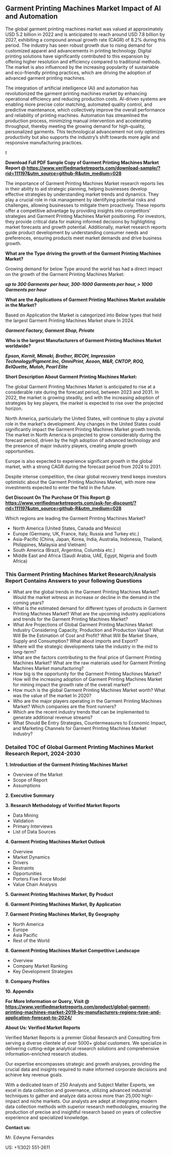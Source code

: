 <h2>Garment Printing Machines Market Impact of AI and Automation</h2><p>The global garment printing machines market was valued at approximately USD 5.2 billion in 2022 and is anticipated to reach around USD 7.8 billion by 2027, exhibiting a compound annual growth rate (CAGR) of 8.2% during this period. The industry has seen robust growth due to rising demand for customized apparel and advancements in printing technology. Digital printing solutions have significantly contributed to this expansion by offering higher resolution and efficiency compared to traditional methods. The market is also influenced by the increasing popularity of sustainable and eco-friendly printing practices, which are driving the adoption of advanced garment printing machines.</p><p>The integration of artificial intelligence (AI) and automation has revolutionized the garment printing machines market by enhancing operational efficiency and reducing production costs. AI-driven systems are enabling more precise color matching, automated quality control, and predictive maintenance, which collectively improve the overall performance and reliability of printing machines. Automation has streamlined the production process, minimizing manual intervention and accelerating throughput, thereby meeting the growing demand for high-quality, personalized garments. This technological advancement not only optimizes productivity but also supports the industry’s shift towards more agile and responsive manufacturing practices.</p>t</p><p id="" class=""><strong>Download Full PDF Sample Copy of Garment Printing Machines Market Report @ <a href="https://www.verifiedmarketreports.com/download-sample/?rid=111197&utm_source=github-R&utm_medium=028" target="_blank">https://www.verifiedmarketreports.com/download-sample/?rid=111197&utm_source=github-R&utm_medium=028</a></strong></p><p>The importance of&nbsp;Garment Printing Machines Market research reports lies in their ability to aid strategic planning, helping businesses develop effective strategies by understanding market trends and dynamics. They play a crucial role in risk management by identifying potential risks and challenges, allowing businesses to mitigate them proactively. These reports offer a competitive advantage by providing insights into competitors' strategies and Garment Printing Machines Market positioning. For investors, they provide critical data for making informed decisions by highlighting market forecasts and growth potential. Additionally, market research reports guide product development by understanding consumer needs and preferences, ensuring products meet market demands and drive business growth.</p><p><strong>What are the&nbsp;Type driving the growth of the Garment Printing Machines Market?</strong></p><p id="" class="">Growing demand for below Type around the world has had a direct impact on the growth of the Garment Printing Machines Market:</p><em><strong>up to 300 Garments per hour, 300-1000 Garments per hour, > 1000 Garments per hour</strong></em></p><strong>What are the&nbsp;Applications&nbsp;of Garment Printing Machines Market available in the Market?</strong></p><p id="" class="">Based on Application the Market is categorized into Below types that held the largest Garment Printing Machines Market share In 2024.</p><em><strong>Garment Factory, Garment Shop, Private</strong></em></p><strong>Who is the largest Manufacturers of Garment Printing Machines Market worldwide?</strong></p><p><em><strong>Epson, Kornit, Mimaki, Brother, RICOH, Impression Technology/Pigment.Inc, OmniPrint, Aeoon, M&R, CNTOP, ROQ, BelQuette, Mutoh, Pearl Elite</strong></em></p><p id="" class=""><strong>Short Description About Garment Printing Machines Market:</strong></p><p>The global Garment Printing Machines Market is anticipated to rise at a considerable rate during the forecast period, between 2023 and 2031. In 2022, the market is growing steadily, and with the increasing adoption of strategies by key players, the market is expected to rise over the projected horizon.</p><p>North America, particularly the United States, will continue to play a pivotal role in the market's development. Any changes in the United States could significantly impact the Garment Printing Machines Market growth trends. The market in North America is projected to grow considerably during the forecast period, driven by the high adoption of advanced technology and the presence of major industry players, creating ample growth opportunities.</p><p>Europe is also expected to experience significant growth in the global market, with a strong CAGR during the forecast period from 2024 to 2031.</p><p>Despite intense competition, the clear global recovery trend keeps investors optimistic about the Garment Printing Machines Market, with more new investments expected to enter the field in the future.</p><p id="" class=""><strong>Get Discount On The Purchase Of This Report @ <a href="https://www.verifiedmarketreports.com/ask-for-discount/?rid=111197&utm_source=github-R&utm_medium=028" target="_blank">https://www.verifiedmarketreports.com/ask-for-discount/?rid=111197&utm_source=github-R&utm_medium=028</a></strong></p>Which regions are leading the Garment Printing Machines Market?</p><ul><li>North America (United States, Canada and Mexico)</li><li>Europe (Germany, UK, France, Italy, Russia and Turkey etc.)</li><li>Asia-Pacific (China, Japan, Korea, India, Australia, Indonesia, Thailand, Philippines, Malaysia and Vietnam)</li><li>South America (Brazil, Argentina, Columbia etc.)</li><li>Middle East and Africa (Saudi Arabia, UAE, Egypt, Nigeria and South Africa)</li></ul><h3 id="" class="">This Garment Printing Machines Market Research/Analysis Report Contains Answers to your following Questions</h3><ul><li>What are the global trends in the Garment Printing Machines Market? Would the market witness an increase or decline in the demand in the coming years?</li><li>What is the estimated demand for different types of products in Garment Printing Machines Market? What are the upcoming industry applications and trends for the Garment Printing Machines Market?</li><li>What Are Projections of Global Garment Printing Machines Market Industry Considering Capacity, Production and Production Value? What Will Be the Estimation of Cost and Profit? What Will Be Market Share, Supply and Consumption? What about imports and Export?</li><li>Where will the strategic developments take the industry in the mid to long-term?</li><li>What are the factors contributing to the final price of Garment Printing Machines Market? What are the raw materials used for Garment Printing Machines Market manufacturing?</li><li>How big is the opportunity for the Garment Printing Machines Market? How will the increasing adoption of Garment Printing Machines Market for mining impact the growth rate of the overall market?</li><li>How much is the global Garment Printing Machines Market worth? What was the value of the market In 2020?</li><li>Who are the major players operating in the Garment Printing Machines Market? Which companies are the front runners?</li><li>Which are the recent industry trends that can be implemented to generate additional revenue streams?</li><li>What Should Be Entry Strategies, Countermeasures to Economic Impact, and Marketing Channels for Garment Printing Machines Market Industry?</li></ul><h3 id="" class="">Detailed TOC of Global Garment Printing Machines Market Research Report, 2024-2030</h3><p id="" class=""><strong>1. Introduction of the Garment Printing Machines Market</strong></p><ul><li>Overview of the Market</li><li>Scope of Report</li><li>Assumptions</li></ul><p id="" class=""><strong>2. Executive Summary</strong></p><p id="" class=""><strong>3. Research Methodology of Verified Market Reports</strong></p><ul><li>Data Mining</li><li>Validation</li><li>Primary Interviews</li><li>List of Data Sources</li></ul><p id="" class=""><strong>4. Garment Printing Machines Market Outlook</strong></p><ul><li>Overview</li><li>Market Dynamics</li><li>Drivers</li><li>Restraints</li><li>Opportunities</li><li>Porters Five Force Model</li><li>Value Chain Analysis</li></ul><p id="" class=""><strong>5. Garment Printing Machines Market, By Product</strong></p><p id="" class=""><strong>6. Garment Printing Machines Market, By Application</strong></p><p id="" class=""><strong>7. Garment Printing Machines Market, By Geography</strong></p><ul><li>North America</li><li>Europe</li><li>Asia Pacific</li><li>Rest of the World</li></ul><p id="" class=""><strong>8. Garment Printing Machines Market Competitive Landscape</strong></p><ul><li>Overview</li><li>Company Market Ranking</li><li>Key Development Strategies</li></ul><p id="" class=""><strong>9. Company Profiles</strong></p><p id="" class=""><strong>10. Appendix</strong></p><p id="" class=""><strong>For More Information or Query, Visit @ <a href="https://www.verifiedmarketreports.com/product/global-garment-printing-machines-market-2019-by-manufacturers-regions-type-and-application-forecast-to-2024/" target="_blank">https://www.verifiedmarketreports.com/product/global-garment-printing-machines-market-2019-by-manufacturers-regions-type-and-application-forecast-to-2024/</a></strong></p><p id="" class=""><strong>About Us: Verified Market Reports</strong></p><p id="" class="">Verified Market Reports is a premier Global Research and Consulting firm serving a diverse clientele of over 5000+ global customers. We specialize in delivering cutting-edge analytical research solutions and comprehensive information-enriched research studies.</p><p id="" class="">Our expertise encompasses strategic and growth analyses, providing the crucial data and insights required to make informed corporate decisions and achieve key revenue goals.</p><p id="" class="">With a dedicated team of 250 Analysts and Subject Matter Experts, we excel in data collection and governance, utilizing advanced industrial techniques to gather and analyze data across more than 25,000 high-impact and niche markets. Our analysts are adept at integrating modern data collection methods with superior research methodologies, ensuring the production of precise and insightful research based on years of collective experience and specialized knowledge.</p><p id="" class=""><strong>Contact us:</strong></p><p id="" class="">Mr. Edwyne Fernandes</p><p id="" class="">US: +1(302) 551-2611</p>